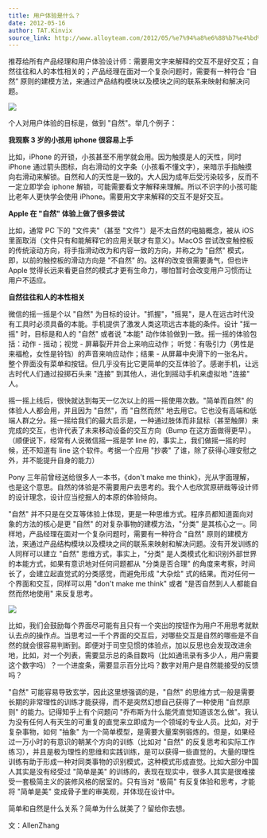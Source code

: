 ```yaml
---
title: 用户体验是什么？
date: 2012-05-16
author: TAT.Kinvix
source_link: http://www.alloyteam.com/2012/05/%e7%94%a8%e6%88%b7%e4%bd%93%e9%aa%8c%e6%98%af%e4%bb%80%e4%b9%88%ef%bc%9f/
---
```


推荐给所有产品经理和用户体验设计师：需要用文字来解释的交互不是好交互；自然往往和人的本性相关的；产品经理在面对一个复杂问题时，需要有一种符合 “自然” 原则的建模方法，来通过产品结构模块以及模块之间的联系来映射和解决问题。

![](http://www.alloyteam.com/wp-content/uploads/auto_save_image/2012/05/0530202rh.jpg)

个人对用户体验的目标是，做到 "自然"。举几个例子：

**我观察 3 岁的小孩用 iphone 很容易上手**

比如，iPhone 的开锁，小孩甚至不用学就会用。因为触摸是人的天性，同时 iPhone 通过箭头图标，向右滑动的文字条（小孩看不懂文字），来暗示手指触摸向右滑动来解锁。自然和人的天性是一致的。大人因为成年后受污染较多，反而不一定立即学会 iphone 解锁，可能需要看文字解释来理解。所以不识字的小孩可能比老年人更快学会使用 iPhone。需要用文字来解释的交互不是好交互。

**Apple 在 "自然" 体验上做了很多尝试**

比如，通常 PC 下的 "文件夹"（甚至 "文件"）是不太自然的电脑概念，被从 iOS 里面取消（文件只有和能解释它的应用关联才有意义）。MacOS 尝试改变触控板的传统滚动方向，将手指滑动改为和内容一致的方向，并称之为 "自然" 模式，即，以前的触控板的滑动方向是 "不自然" 的。这样的改变很需要勇气，但也许 Apple 觉得长远来看更自然的模式才更有生命力，哪怕暂时会改变用户习惯而让用户不适应。

**自然往往和人的本性相关**

微信的摇一摇是个以 "自然" 为目标的设计。"抓握"，"摇晃"，是人在远古时代没有工具时必须具备的本能。手机提供了激发人类这项远古本能的条件。设计 "摇一摇" 时，目标是和人的 "自然" 或者说 "本能" 动作体验做到一致。摇一摇的体验包括：动作 - 摇动；视觉 - 屏幕裂开并合上来响应动作； 听觉：有吸引力（男性是来福枪，女性是铃铛）的声音来响应动作；结果 - 从屏幕中央滑下的一张名片。整个界面没有菜单和按钮。但几乎没有比它更简单的交互体验了。感谢手机，让远古时代人们通过投掷石头来 "连接" 到其他人，进化到摇动手机来虚拟地 "连接" 人。

摇一摇上线后，很快就达到每天一亿次以上的摇一摇使用次数。"简单而自然" 的体验人人都会用，并且因为 "自然"，而 "自然而然" 地去用它。它也没有高端和低端人群之分。摇一摇给我们的最大启示是，一种通过肢体而非鼠标（甚至触屏）来完成的交互，也许代表了未来移动设备的交互方向（Bump 在这方面做得更早）。（顺便说下，经常有人说微信摇一摇是学 line 的，事实上，我们做摇一摇的时候，还不知道有 line 这个软件。考据一个应用 "抄袭" 了谁，除了获得心理安慰之外，并不能提升自身的能力）

Pony 三年前曾经送给很多人一本书，《don't make me think》，光从字面理解，也是这个意思。自然的体验是不需要用户去思考的。我个人也欣赏原研哉等设计师的设计理念，设计应当挖掘人的本原的体验倾向。

"自然" 并不只是在交互等体验上体现，更是一种思维方式。程序员都知道面向对象的方法的核心是更 "自然" 的对复杂事物的建模方法，"分类" 是其核心之一。同样地，产品经理在面对一个复杂问题时，需要有一种符合 "自然" 原则的建模方法，来通过产品结构模块以及模块之间的联系来映射和解决问题。没有开发训练的人同样可以建立 "自然" 思维方式，事实上，"分类" 是人类模式化和识别外部世界的本能方式，如果有意识地对任何问题都从 "分类是否合理" 的角度来考察，时间长了，会建立起直觉式的分类感觉，而避免形成 "大杂烩" 式的结果。而对任何一个界面和交互，同样可以用 "don't make me think" 或者 "是否自然到人人都能自然而然地使用" 来反复思考。

![](http://www.alloyteam.com/wp-content/uploads/auto_save_image/2012/05/05251625p.jpg)

比如，我们会鼓励每个界面尽可能有且只有一个突出的按钮作为用户不用思考就默认去点的操作点。当思考过一千个界面的交互后，对哪些交互是自然的哪些是不自然的就会很容易判断到。即便对于司空见惯的体验点，加以反思也会发现改进余地，比如，对一个列表，需要显示总的条目数吗（比如通讯录有多少人，用户需要这个数字吗）？一个进度条，需要显示百分比吗？数字对用户是自然能接受的反馈吗？

"自然" 可能容易导致玄学，因此这里想强调的是，"自然" 的思维方式一般是需要长期的非常理性的训练才能获得，而不是突然幻想自己获得了一种使用 "自然原则" 的能力。记得知乎上有个问题问 "乔布斯为什么能凭直觉知道该怎么做"。我认为没有任何人有天生的可重复的直觉来立即成为一个领域的专业人员。比如，对于复杂事物，如何 "抽象" 为一个简单模型，是需要大量案例锻炼的。但是，如果经过一万小时的有意识的朝某个方向的训练（比如对 "自然" 的反复思考和实际工作练习），并且是极为理性的思维和实践训练，是可以获得一些直觉的。大量的理性训练有助于形成一种对同类事物的识别模式，这种模式形成直觉。比如大部分中国人其实是没有经受过 "简单是美" 的训练的，表现在现实中，很多人其实是很难接受一套极简主义的装修风格的居室的。只有当对 "极简" 有反复体验和思考，才能将 "简单是美" 变成骨子里的审美观，并体现在设计中。

简单和自然是什么关系？简单为什么就美了？留给你去想。

文：AllenZhang